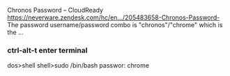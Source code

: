 
Chronos Password – CloudReady
https://neverware.zendesk.com/hc/en.../205483658-Chronos-Password-
The password username/password combo is "chronos"/"chrome" which is the ...

### ctrl-alt-t  enter terminal
dos>shell
shell>sudo /bin/bash
passwor: chrome


